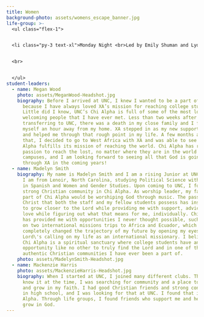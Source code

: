 ```yaml
---
title: Women
background-photo: assets/womens_escape_banner.jpg
life-group: >-
  <ul class="flex-1">


  <li class="py-3 text-xl">Monday Night <br>Led by Emily Shuman and Lydia Silverstone<br>7 PM at Union room 3201</li>


  <br>


  </ul>
student-leaders:
  - name: Megan Wood
    photo: assets/MeganWood-Headshot.jpg
    biography: Before I arrived at UNC, I knew I wanted to be a part of Chi Alpha
      because I have always loved XA’s mission for reaching college students.
      Little did I know, UNC’s Chi Alpha is full of some of the most loving and
      welcoming people that I have ever met. Less than two weeks after
      transferring to UNC, there was a death in my close family and I found
      myself an hour away from my home. XA stepped in as my new support system
      and helped me through that rough point in my life. A few months after
      that, I decided to go to West Africa with XA and was able to see how Chi
      Alpha fulfills its mission of reaching the world. Chi Alpha has renewed my
      passion to reach the lost, no matter where they are in the world or on our
      campuses, and I am looking forward to seeing all that God is going to do
      through XA in the coming years!
  - name: Madelyn Smith
    biography: My name is Madelyn Smith and I am a rising Junior at UNC Chapel Hill.
      I am from Lenoir, North Carolina, studying Political Science with minors
      in Spanish and Women and Gender Studies. Upon coming to UNC, I found a
      strong Christian community in Chi Alpha. As worship leader, my favorite
      part of Chi Alpha would be worshiping God through music. The passion for
      Christ that both the staff and my fellow students possess has inspired me
      to grow closer to the Lord while providing me with support, advice, and
      love while figuring out what that means for me, individually. Chi Alpha
      has provided me with opportunities I never thought possible, such as going
      on two international missions trips to Africa and Ecuador, which
      completely changed the trajectory of my future by opening my eyes to the
      Lord\'s calling on my life as an international missionary. I believe that
      Chi Alpha is a spiritual sanctuary where college students have an
      opportunity like no other to truly find the Lord and in one of the most
      authentic Christian communities I have ever been a part of.
    photo: assets/MadelynSmith-Headshot.jpg
  - name: Mackenzie Harris
    photo: assets/MackenzieHarris-Headshot.jpg
    biography: When I started at UNC, I joined many different clubs. Though I didn’t
      know it at the time, I was searching for community and a place to belong
      and grow in my faith. I had good Christian friends and strong connections
      in high school, and I was looking for that at UNC. I found that in Chi
      Alpha. Through life groups, I found friends who support me and help me
      grow in God.
---
```

